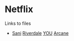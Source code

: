 # Netflix


Links to files 
* [Sani](squid_game.md)
[Riverdale](riverdale.md)
[YOU](you.md)
[Arcane](Arcane.md)